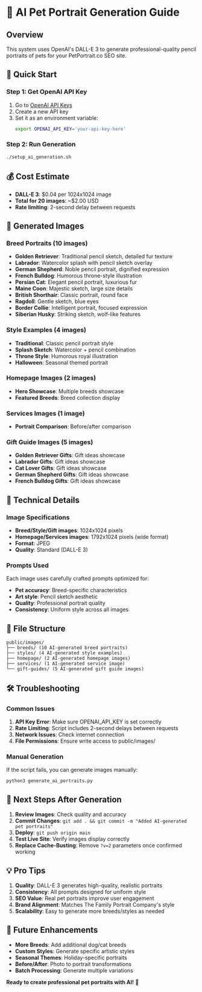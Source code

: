 # 🤖 AI Pet Portrait Generation Guide

## Overview
This system uses OpenAI's DALL-E 3 to generate professional-quality pencil portraits of pets for your PetPortrait.co SEO site.

## 🚀 Quick Start

### Step 1: Get OpenAI API Key
1. Go to [OpenAI API Keys](https://platform.openai.com/api-keys)
2. Create a new API key
3. Set it as an environment variable:
   ```bash
   export OPENAI_API_KEY='your-api-key-here'
   ```

### Step 2: Run Generation
```bash
./setup_ai_generation.sh
```

## 💰 Cost Estimate
- **DALL-E 3**: $0.04 per 1024x1024 image
- **Total for 20 images**: ~$2.00 USD
- **Rate limiting**: 2-second delay between requests

## 🎨 Generated Images

### Breed Portraits (10 images)
- **Golden Retriever**: Traditional pencil sketch, detailed fur texture
- **Labrador**: Watercolor splash with pencil sketch overlay
- **German Shepherd**: Noble pencil portrait, dignified expression
- **French Bulldog**: Humorous throne-style illustration
- **Persian Cat**: Elegant pencil portrait, luxurious fur
- **Maine Coon**: Majestic sketch, large size details
- **British Shorthair**: Classic portrait, round face
- **Ragdoll**: Gentle sketch, blue eyes
- **Border Collie**: Intelligent portrait, focused expression
- **Siberian Husky**: Striking sketch, wolf-like features

### Style Examples (4 images)
- **Traditional**: Classic pencil portrait style
- **Splash Sketch**: Watercolor + pencil combination
- **Throne Style**: Humorous royal illustration
- **Halloween**: Seasonal themed portrait

### Homepage Images (2 images)
- **Hero Showcase**: Multiple breeds showcase
- **Featured Breeds**: Breed collection display

### Services Images (1 image)
- **Portrait Comparison**: Before/after comparison

### Gift Guide Images (5 images)
- **Golden Retriever Gifts**: Gift ideas showcase
- **Labrador Gifts**: Gift ideas showcase
- **Cat Lover Gifts**: Gift ideas showcase
- **German Shepherd Gifts**: Gift ideas showcase
- **French Bulldog Gifts**: Gift ideas showcase

## 🔧 Technical Details

### Image Specifications
- **Breed/Style/Gift images**: 1024x1024 pixels
- **Homepage/Services images**: 1792x1024 pixels (wide format)
- **Format**: JPEG
- **Quality**: Standard (DALL-E 3)

### Prompts Used
Each image uses carefully crafted prompts optimized for:
- **Pet accuracy**: Breed-specific characteristics
- **Art style**: Pencil sketch aesthetic
- **Quality**: Professional portrait quality
- **Consistency**: Uniform style across all images

## 📁 File Structure
```
public/images/
├── breeds/ (10 AI-generated breed portraits)
├── styles/ (4 AI-generated style examples)
├── homepage/ (2 AI-generated homepage images)
├── services/ (1 AI-generated service image)
└── gift-guides/ (5 AI-generated gift guide images)
```

## 🛠️ Troubleshooting

### Common Issues
1. **API Key Error**: Make sure OPENAI_API_KEY is set correctly
2. **Rate Limiting**: Script includes 2-second delays between requests
3. **Network Issues**: Check internet connection
4. **File Permissions**: Ensure write access to public/images/

### Manual Generation
If the script fails, you can generate images manually:
```python
python3 generate_ai_portraits.py
```

## 🎯 Next Steps After Generation

1. **Review Images**: Check quality and accuracy
2. **Commit Changes**: `git add . && git commit -m "Added AI-generated pet portraits"`
3. **Deploy**: `git push origin main`
4. **Test Live Site**: Verify images display correctly
5. **Replace Cache-Busting**: Remove `?v=2` parameters once confirmed working

## 💡 Pro Tips

1. **Quality**: DALL-E 3 generates high-quality, realistic portraits
2. **Consistency**: All prompts designed for uniform style
3. **SEO Value**: Real pet portraits improve user engagement
4. **Brand Alignment**: Matches The Family Portrait Company's style
5. **Scalability**: Easy to generate more breeds/styles as needed

## 🔄 Future Enhancements

- **More Breeds**: Add additional dog/cat breeds
- **Custom Styles**: Generate specific artistic styles
- **Seasonal Themes**: Holiday-specific portraits
- **Before/After**: Photo to portrait transformations
- **Batch Processing**: Generate multiple variations

**Ready to create professional pet portraits with AI!** 🚀





